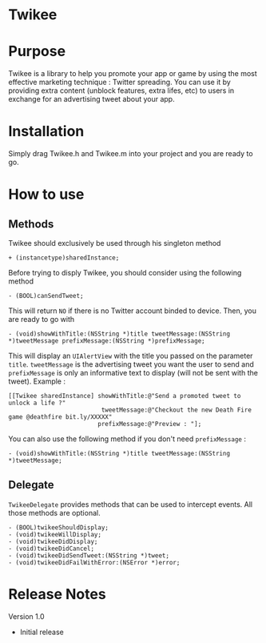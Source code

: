 Twikee
======

# Purpose
Twikee is a library to help you promote your app or game by using the most effective marketing technique : Twitter spreading.
You can use it by providing extra content (unblock features, extra lifes, etc) to users in exchange for an advertising tweet about your app.

# Installation
Simply drag Twikee.h and Twikee.m into your project and you are ready to go.

# How to use
## Methods
Twikee should exclusively be used through his singleton method
```ios
+ (instancetype)sharedInstance;
```
Before trying to disply Twikee, you should consider using the following method
```ios
- (BOOL)canSendTweet;
```
This will return `NO` if there is no Twitter account binded to device.
Then, you are ready to go with 
```ios
- (void)showWithTitle:(NSString *)title tweetMessage:(NSString *)tweetMessage prefixMessage:(NSString *)prefixMessage;
```
This will display an `UIAlertView` with the title you passed on the parameter `title`. `tweetMessage` is the advertising tweet you want the user to send and `prefixMessage` is only an informative text to display (will not be sent with the tweet).
Example : 
```ios
[[Twikee sharedInstance] showWithTitle:@"Send a promoted tweet to unlock a life ?"
                          tweetMessage:@"Checkout the new Death Fire game @deathfire bit.ly/XXXXX"
                         prefixMessage:@"Preview : "];
```
You can also use the following method if you don't need `prefixMessage` : 
```ios
- (void)showWithTitle:(NSString *)title tweetMessage:(NSString *)tweetMessage;
```

## Delegate
`TwikeeDelegate` provides methods that can be used to intercept events. All those methods are optional.
```ios
- (BOOL)twikeeShouldDisplay;
- (void)twikeeWillDisplay;
- (void)twikeeDidDisplay;
- (void)twikeeDidCancel;
- (void)twikeeDidSendTweet:(NSString *)tweet;
- (void)twikeeDidFailWithError:(NSError *)error;
```

# Release Notes
Version 1.0
* Initial release

